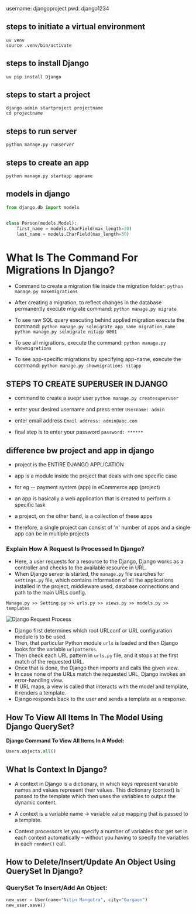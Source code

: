 username: djangoproject
pwd: django1234

## steps to initiate a virtual environment
```
uv venv
source .venv/bin/activate
```
## steps to install Django
```
uv pip install Django
```
## steps to start a project
```
django-admin startproject projectname
cd projectname
```
## steps to run server
```
python manage.py runserver
```

## steps to create an app
```
python manage.py startapp appname
```


## models in django
```python
from django.db import models


class Person(models.Model):
    first_name = models.CharField(max_length=30)
    last_name = models.CharField(max_length=30)
```

# What Is The Command For Migrations In Django?

- Command to create a migration file inside the migration folder:
```python manage.py makemigrations```

- After creating a migration, to reflect changes in the database permanently execute migrate command:
```python manage.py migrate```

- To see raw SQL query executing behind applied migration execute the command:
```python manage.py sqlmigrate app_name migration_name```
```python manage.py sqlmigrate nitapp 0001```

- To see all migrations, execute the command:
```python manage.py showmigrations```

- To see app-specific migrations by specifying app-name, execute the command:
```python manage.py showmigrations nitapp```

## STEPS TO CREATE SUPERUSER IN DJANGO

- command to create a suepr user
```python manage.py createsuperuser```

- enter your desired username and press enter
```Username: admin```

- enter email address
```Email address: admin@abc.com```

- final step is to enter your password 
```password: ******```


## difference bw project and app in django

- project is the ENTIRE DJANGO APPLICATION
- app is a module inside the project that deals with one specific case

- for eg -- payment system (app) in eCommerce app (project)

- an app is basically a web application that is created to perform a specific task
- a project, on the other hand, is a collection of these apps

- therefore, a single project can consist of 'n' number of apps and a single app can be in multiple projects

### Explain How A Request Is Processed In Django?

- Here, a user requests for a resource to the Django, Django works as a controller and checks to the available resource in URL.
- When Django server is started, the `manage.py` file searches for `settings.py` file, which contains information of all the applications installed in the project, middleware used, database connections and path to the main URLs config.

`Manage.py >> Setting.py >> urls.py >> views.py >> models.py >> templates`

![Django Request Process](./image.png)

- Django first determines which root URLconf or URL configuration module is to be used.
- Then, that particular Python module `urls` is loaded and then Django looks for the variable `urlpatterns`.
- Then check each URL pattern in `urls.py` file, and it stops at the first match of the requested URL.
- Once that is done, the Django then imports and calls the given view.
- In case none of the URLs match the requested URL, Django invokes an error-handling view.
- If URL maps, a view is called that interacts with the model and template, it renders a template.
- Django responds back to the user and sends a template as a response.


## How To View All Items In The Model Using Django QuerySet?

**Django Command To View All Items In A Model:**

```python
Users.objects.all()
```

## What Is Context In Django?

- A context in Django is a dictionary, in which keys represent variable names and values represent their values. This dictionary (context) is passed to the template which then uses the variables to output the dynamic content.

- A context is a variable name -> variable value mapping that is passed to a template.

- Context processors let you specify a number of variables that get set in each context automatically – without you having to specify the variables in each `render()` call.


## How to Delete/Insert/Update An Object Using QuerySet In Django?

### QuerySet To Insert/Add An Object:

```python
new_user = User(name="Nitin Mangotra", city="Gurgaon")
new_user.save()
```